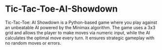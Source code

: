 # Tic-Tac-Toe-AI-Showdown
Tic-Tac-Toe: AI Showdown is a Python-based game where you play against an unbeatable AI powered by the Minimax algorithm. The game uses a 3x3 grid and allows the player to make moves via numeric input, while the AI calculates the optimal move every turn. It ensures strategic gameplay with no random moves or errors.

